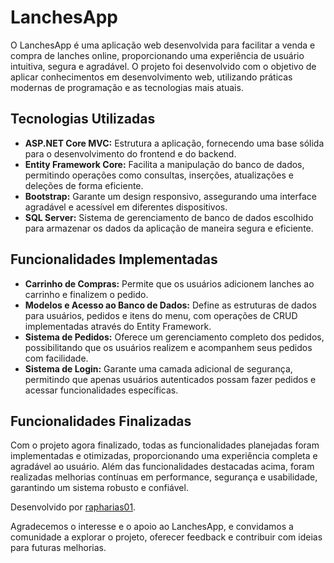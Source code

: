 # LanchesApp

O LanchesApp é uma aplicação web desenvolvida para facilitar a venda e compra de lanches online, proporcionando uma experiência de usuário intuitiva, segura e agradável. O projeto foi desenvolvido com o objetivo de aplicar conhecimentos em desenvolvimento web, utilizando práticas modernas de programação e as tecnologias mais atuais.

## Tecnologias Utilizadas

- **ASP.NET Core MVC:** Estrutura a aplicação, fornecendo uma base sólida para o desenvolvimento do frontend e do backend.
- **Entity Framework Core:** Facilita a manipulação do banco de dados, permitindo operações como consultas, inserções, atualizações e deleções de forma eficiente.
- **Bootstrap:** Garante um design responsivo, assegurando uma interface agradável e acessível em diferentes dispositivos.
- **SQL Server:** Sistema de gerenciamento de banco de dados escolhido para armazenar os dados da aplicação de maneira segura e eficiente.

## Funcionalidades Implementadas

- **Carrinho de Compras:** Permite que os usuários adicionem lanches ao carrinho e finalizem o pedido.
- **Modelos e Acesso ao Banco de Dados:** Define as estruturas de dados para usuários, pedidos e itens do menu, com operações de CRUD implementadas através do Entity Framework.
- **Sistema de Pedidos:** Oferece um gerenciamento completo dos pedidos, possibilitando que os usuários realizem e acompanhem seus pedidos com facilidade.
- **Sistema de Login:** Garante uma camada adicional de segurança, permitindo que apenas usuários autenticados possam fazer pedidos e acessar funcionalidades específicas.

## Funcionalidades Finalizadas

Com o projeto agora finalizado, todas as funcionalidades planejadas foram implementadas e otimizadas, proporcionando uma experiência completa e agradável ao usuário. Além das funcionalidades destacadas acima, foram realizadas melhorias contínuas em performance, segurança e usabilidade, garantindo um sistema robusto e confiável.

Desenvolvido por [rapharias01](https://github.com/rapharias01).

Agradecemos o interesse e o apoio ao LanchesApp, e convidamos a comunidade a explorar o projeto, oferecer feedback e contribuir com ideias para futuras melhorias.
